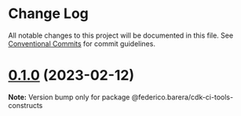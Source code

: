 # Change Log

All notable changes to this project will be documented in this file.
See [Conventional Commits](https://conventionalcommits.org) for commit guidelines.

# [0.1.0](https://github.com/federicobarera/cdk-ci-tools/compare/v0.0.1...v0.1.0) (2023-02-12)

**Note:** Version bump only for package @federico.barera/cdk-ci-tools-constructs

